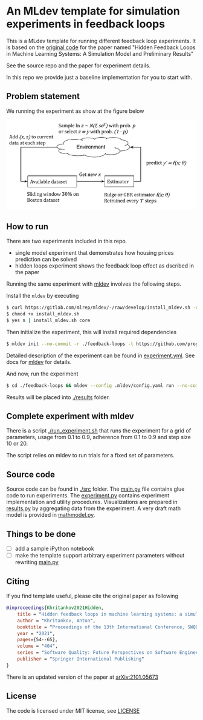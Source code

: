 # An MLdev template for simulation experiments in feedback loops

This is a MLdev template for running different feedback loop experiments.
It is based on the [original code](https://github.com/prog-autom/hidden-demo) for the paper named 
"Hidden Feedback Loops in Machine Learning Systems: A Simulation Model and Preliminary Results"

See the source repo and the paper for experiment details.

In this repo we provide just a baseline implementation for you to start with.

## Problem statement

We running the experiment as show at the figure below 

<img src=".img/experiment-setup.png" alt="experiment setup" width="700"/>

## How to run

There are two experiments included in this repo.

 - single model experiment that demonstrates how housing prices prediction can be solved 
 - hidden loops experiment shows the feedback loop effect as dscribed in the paper

Running the same experiment with [mldev](https://gitlab.com/mlrep/mldev) involves the following steps.

Install the ``mldev`` by executing

```bash
$ curl https://gitlab.com/mlrep/mldev/-/raw/develop/install_mldev.sh -o install_mldev.sh
$ chmod +x install_mldev.sh
$ yes n | install_mldev.sh core
``` 
Then initialize the experiment, this will install required dependencies

```bash
$ mldev init --no-commit -r ./feedback-loops -t https://github.com/prog-autom/template-feedback-loops
```

Detailed description of the experiment can be found in [experiment.yml](./experiment.yml). See docs for [mldev](https://gitlab.com/mlrep/mldev) for details.

And now, run the experiment

```bash
$ cd ./feedback-loops && mldev --config .mldev/config.yaml run --no-commit -f experiment.yml pipeline
```

Results will be placed into [./results](./results) folder.

## Complete experiment with mldev

There is a script [./run_experiment.sh](./run_experiment.sh) that runs the experiment
for a grid of parameters, usage from 0.1 to 0.9, adherence from 0.1 to 0.9 
and step size 10 or 20.

The script relies on mldev to run trials for a fixed set of parameters.

## Source code

Source code can be found in [./src](./src) folder. The [main.py](./src/main.py) file contains glue code to run experiments.
The [experiment.py](./src/experiment.py) contains experiment implementation and utility procedures.
Visualizations are prepared in [results.py](./src/results.py) by aggregating data from the experiment.
A very draft math model is provided in [mathmodel.py](./src/mathmodel.py).

## Things to be done

 - [ ] add a sample iPython notebook 
 - [ ] make the template support arbitrary experiment parameters without rewriting [main.py](./src/main.py)

## Citing

If you find template useful, please cite the original paper as following

```bibtex
@inproceedings{Khritankov2021Hidden,
    title = "Hidden feedback loops in machine learning systems: a simulation model and preliminary results",
    author = "Khritankov, Anton",
    booktitle = "Proceedings of the 13th International Conference, SWQD 2021, Vienna, Austria, January 19–21, 2021",
    year = "2021",
    pages={54--65},
    volume = "404",
    series = "Software Quality: Future Perspectives on Software Engineering Quality",
    publisher = "Springer International Publishing"
}
```

There is an updated version of the paper at [arXiv:2101.05673](https://arxiv.org/abs/2101.05673)

## License

The code is licensed under MIT license, see [LICENSE](LICENSE)



